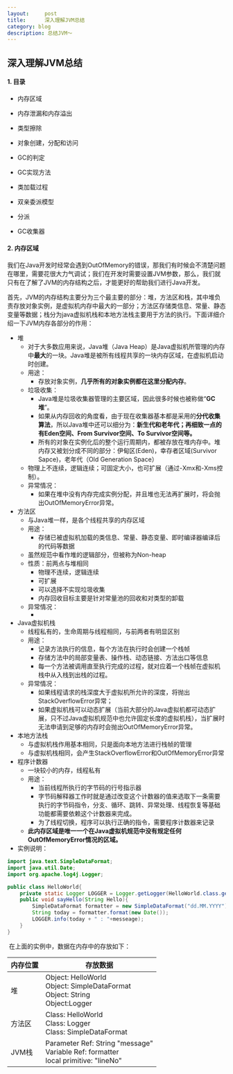 ```yaml
---
layout:     post
title:      深入理解JVM总结
category: blog
description: 总结JVM～
---
```


## 深入理解JVM总结

#### 1. 目录

* 内存区域


* 内存泄漏和内存溢出
* 类型擦除
* 对象创建，分配和访问
* GC的判定
* GC实现方法
* 类加载过程
* 双亲委派模型
* 分派
* GC收集器




#### 2. 内存区域

我们在Java开发时经常会遇到OutOfMemory的错误，那我们有时候会不清楚问题在哪里，需要花很大力气调试；我们在开发时需要设置JVM参数，那么，我们就只有在了解了JVM的内存结构之后，才能更好的帮助我们进行Java开发。

首先，JVM的内存结构主要分为三个最主要的部分：堆，方法区和栈，其中堆负责存放对象实例，是虚拟机内存中最大的一部分；方法区存储类信息、常量、静态变量等数据；栈分为java虚拟机栈和本地方法栈主要用于方法的执行。下面详细介绍一下JVM内存各部分的作用：

* 堆
  * 对于大多数应用来说，Java堆（Java Heap）是Java虚拟机所管理的内存中**最大**的一块。Java堆是被所有线程共享的一块内存区域，在虚拟机启动时创建。
  * 用途：
    * 存放对象实例，**几乎所有的对象实例都在这里分配内存**。
  * 垃圾收集：
    * Java堆是垃圾收集器管理的主要区域，因此很多时候也被称做“**GC堆**”。
    * 如果从内存回收的角度看，由于现在收集器基本都是采用的**分代收集算法**，所以Java堆中还可以细分为：**新生代和老年代；再细致一点的有Eden空间、From Survivor空间、To Survivor空间等。**
    * 所有的对象在实例化后的整个运行周期内，都被存放在堆内存中。堆内存又被划分成不同的部分：伊甸区(Eden)，幸存者区域(Survivor Sapce)，老年代（Old Generation Space）
  * 物理上不连续，逻辑连续；可固定大小，也可扩展（通过-Xmx和-Xms控制）。
  * 异常情况：
    * 如果在堆中没有内存完成实例分配，并且堆也无法再扩展时，将会抛出OutOfMemoryError异常。
* 方法区
  * 与Java堆一样，是各个线程共享的内存区域
  * 用途：
    * 存储已被虚拟机加载的类信息、常量、静态变量、即时编译器编译后的代码等数据
  * 虽然规范中看作堆的逻辑部分，但被称为Non-heap
  * 性质：前两点与堆相同
    * 物理不连续，逻辑连续
    * 可扩展
    * 可以选择不实现垃圾收集
    * 内存回收目标主要是针对常量池的回收和对类型的卸载
  * 异常情况：
    * ​
* Java虚拟机栈
  * 线程私有的，生命周期与线程相同，与前两者有明显区别
  * 用途：
    * 记录方法执行的信息，每个方法在执行时会创建一个栈帧
    * 存储方法中的局部变量表、操作栈、动态链接、方法出口等信息
    * 每一个方法被调用直至执行完成的过程，就对应着一个栈帧在虚拟机栈中从入栈到出栈的过程。
  * 异常情况：
    * 如果线程请求的栈深度大于虚拟机所允许的深度，将抛出StackOverflowError异常；
    * 如果虚拟机栈可以动态扩展（当前大部分的Java虚拟机都可动态扩展，只不过Java虚拟机规范中也允许固定长度的虚拟机栈），当扩展时无法申请到足够的内存时会抛出OutOfMemoryError异常。
* 本地方法栈
  * 与虚拟机栈作用基本相同，只是面向本地方法进行栈帧的管理
  * 与虚拟机栈相同，会产生StackOverflowError和OutOfMemoryError异常
* 程序计数器
  * 一块较小的内存，线程私有
  * 用途：
    * 当前线程所执行的字节码的行号指示器
    * 字节码解释器工作时就是通过改变这个计数器的值来选取下一条需要执行的字节码指令，分支、循环、跳转、异常处理、线程恢复等基础功能都需要依赖这个计数器来完成。
    * 为了线程切换，程序可以执行正确的指令，需要程序计数器来记录
  * **此内存区域是唯一一个在Java虚拟机规范中没有规定任何OutOfMemoryError情况的区域。**
* 实例说明：

```java
import java.text.SimpleDataFormat;
import java.util.Date;
import org.apache.log4j.Logger;

public class HelloWorld{
    private static Logger LOGGER = Logger.getLogger(HelloWorld.class.getName());
    public void sayHello(String Hello){
        SimpleDataFormat formatter = new SimpleDataFormat("dd.MM.YYYY");
        String today = formatter.format(new Date());
        LOGGER.info(today + " : "+messeage);
    }
}
```

​	在上面的实例中，数据在内存中的存放如下：

| 内存位置 | 存放数据                                                     |
| -------- | ------------------------------------------------------------ |
| 堆       | Object: HelloWorld<br />Object: SimpleDataFormat<br />Object: String<br />Object:Logger |
| 方法区   | Class: HelloWorld<br />Class: Logger<br />Class: SimpleDataFormat |
| JVM栈    | Parameter Ref: String "message"<br />Variable Ref: formatter<br />local primitive: "lineNo" |